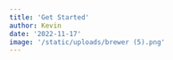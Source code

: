 ```yaml
---
title: 'Get Started'
author: Kevin
date: '2022-11-17'
image: '/static/uploads/brewer (5).png'
---
```

